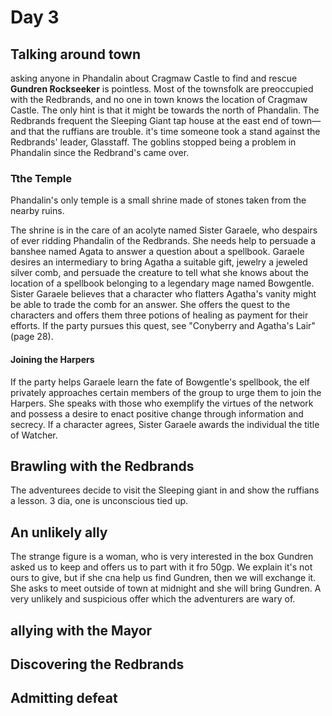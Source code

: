 # Day 3

## Talking around town

asking anyone in Phandalin about Cragmaw Castle to find and rescue **Gundren Rockseeker** is pointless. Most of the townsfolk are preoccupied with the Redbrands, and no one in town knows the location of Cragmaw Castle. The only hint is that it might be towards the north of Phandalin.
The Redbrands frequent the Sleeping Giant tap house at the east end of town—and that the ruffians are trouble.
it's time someone took a stand against the Redbrands' leader, Glasstaff.
The goblins stopped being a problem in Phandalin since the Redbrand's came over.

### Tthe  Temple

Phandalin's only temple is a small shrine made of stones taken from the nearby ruins. 

The shrine is in the care of an acolyte named Sister Garaele, who despairs of ever ridding Phandalin of the Redbrands. She needs help to persuade a banshee named Agata to answer a question about a spellbook. Garaele desires an intermediary to bring Agatha a suitable gift, jewelry a jeweled silver comb, and persuade the creature to tell what she knows about the location of a spellbook belonging to a legendary mage named Bowgentle. Sister Garaele believes that a character who flatters Agatha's vanity might be able to trade the comb for an answer. She offers the quest to the characters and offers them three potions of healing as payment for their efforts. If the party pursues this quest, see "Conyberry and Agatha's Lair" (page 28).

#### Joining the Harpers

If the party helps Garaele learn the fate of Bowgentle's spellbook, the elf privately approaches certain members of the group to urge them to join the Harpers. She speaks with those who exemplify the virtues of the network and possess a desire to enact positive change through information and secrecy. If a character agrees, Sister Garaele awards the individual the title of Watcher.






## Brawling with the Redbrands

The adventurees decide to visit the Sleeping giant in and show the ruffians a lesson. 3 dia, one is unconscious tied up.

## An unlikely ally

The strange figure is a woman, who is very interested in the box Gundren asked us to keep and offers us to part with it fro 50gp. We explain it's not ours to give, but if she cna help us find Gundren, then we will exchange it. She asks to meet outside of town at midnight and she will bring Gundren. A very unlikely and suspicious offer which the adventurers are wary of.

## allying with the Mayor

## Discovering the Redbrands

## Admitting defeat